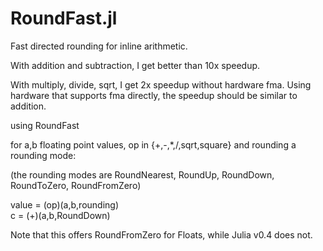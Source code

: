 # RoundFast.jl
Fast directed rounding for inline arithmetic.



With addition and subtraction, I get better than 10x speedup.

With multiply, divide, sqrt, I get 2x speedup without hardware fma. Using hardware that supports fma directly, the speedup should be similar to addition.


using RoundFast

for a,b floating point values, op in {+,-,*,/,sqrt,square} and rounding a rounding mode:
   
   (the rounding modes are RoundNearest, RoundUp, RoundDown, RoundToZero, RoundFromZero)

value = (op)(a,b,rounding)       
     c = (+)(a,b,RoundDown)

Note that this offers RoundFromZero for Floats, while Julia v0.4 does not.
